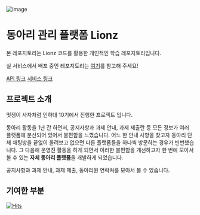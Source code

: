 ![image](https://github.com/YeKim1/lionz_study/assets/94509287/1938b42e-e235-4b63-aff2-331fdb452ed4)


# 동아리 관리 플랫폼 Lionz

본 레포지토리는 Lionz 코드를 활용한 개인적인 학습 레포지토리입니다.

실 서비스에서 배포 중인 레포지토리는 [여기](https://github.com/lionz-11/lionz_be)를 참고해 주세요!

[API 링크](https://lionz.kro.kr/swagger-ui/index.html#/)
[서비스 링크](https://lionz-inha.pages.dev/) 

## 프로젝트 소개

멋쟁이 사자처럼 인하대 10기에서 진행한 프로젝트 입니다.

동아리 활동을 1년 간 하면서, 공지사항과 과제 안내, 과제 제출란 등 모든 정보가 여러 플랫폼에 분산되어 있어서 불편함을 느꼈습니다. 어느 한 안내 사항을 찾고자 동아리 단체 채팅방을 끝없이 올려보고 없으면 다른 플랫폼들을 하나씩 방문하는 경우가 빈번했습니다. 그 다음해 운영진 활동을 하게 되면서 이러한 불편함을 개선하고자 한 번에 모아서 볼 수 있는 **자체 동아리 플랫폼**을 개발하게 되었습니다.

공지사항과 과제 안내, 과제 제출, 동아리원 연락처를 모아서 볼 수 있습니다. 


## 기여한 부분


[![Hits](https://hits.seeyoufarm.com/api/count/incr/badge.svg?url=https%3A%2F%2Fgithub.com%2Fgjbae1212%2Fhit-counter&count_bg=%23000000&title_bg=%23FF9F1B&icon=&icon_color=%23E7E7E7&title=hit&edge_flat=false)](https://hits.seeyoufarm.com)
